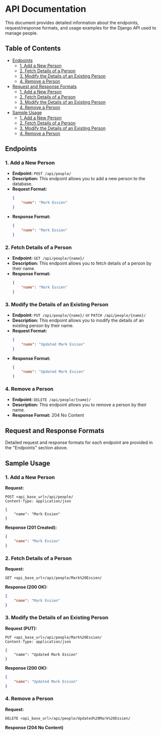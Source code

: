 # API Documentation

This document provides detailed information about the endpoints, request/response formats, and usage examples for the Django API used to manage people.

## Table of Contents

- [Endpoints](#endpoints)
  - [1. Add a New Person](#1-add-a-new-person)
  - [2. Fetch Details of a Person](#2-fetch-details-of-a-person)
  - [3. Modify the Details of an Existing Person](#3-modify-the-details-of-an-existing-person)
  - [4. Remove a Person](#4-remove-a-person)
- [Request and Response Formats](#request-and-response-formats)
  - [1. Add a New Person](#1-add-a-new-person)
  - [2. Fetch Details of a Person](#2-fetch-details-of-a-person)
  - [3. Modify the Details of an Existing Person](#3-modify-the-details-of-an-existing-person)
  - [4. Remove a Person](#4-remove-a-person)
- [Sample Usage](#sample-usage)
  - [1. Add a New Person](#1-add-a-new-person)
  - [2. Fetch Details of a Person](#2-fetch-details-of-a-person)
  - [3. Modify the Details of an Existing Person](#3-modify-the-details-of-an-existing-person)
  - [4. Remove a Person](#4-remove-a-person)

## Endpoints

### 1. Add a New Person

- **Endpoint:** `POST /api/people/`
- **Description:** This endpoint allows you to add a new person to the database.
- **Request Format:**
  ```json
  {
      "name": "Mark Essien"
  }
  ```
- **Response Format:**
  ```json
  {
      "name": "Mark Essien"
  }
  ```

### 2. Fetch Details of a Person

- **Endpoint:** `GET /api/people/{name}/`
- **Description:** This endpoint allows you to fetch details of a person by their name.
- **Response Format:**
  ```json
  {
      "name": "Mark Essien"
  }
  ```

### 3. Modify the Details of an Existing Person

- **Endpoint:** `PUT /api/people/{name}/` or `PATCH /api/people/{name}/`
- **Description:** This endpoint allows you to modify the details of an existing person by their name.
- **Request Format:**
  ```json
  {
      "name": "Updated Mark Essien"
  }
  ```
- **Response Format:**
  ```json
  {
      "name": "Updated Mark Essien"
  }
  ```

### 4. Remove a Person

- **Endpoint:** `DELETE /api/people/{name}/`
- **Description:** This endpoint allows you to remove a person by their name.
- **Response Format:** 204 No Content

## Request and Response Formats

Detailed request and response formats for each endpoint are provided in the "Endpoints" section above.

## Sample Usage

### 1. Add a New Person

**Request:**
```http
POST <api_base_url>/api/people/
Content-Type: application/json

{
    "name": "Mark Essien"
}
```

**Response (201 Created):**
```json
{
    "name": "Mark Essien"
}
```

### 2. Fetch Details of a Person

**Request:**
```http
GET <api_base_url>/api/people/Mark%20Essien/
```

**Response (200 OK):**
```json
{
    "name": "Mark Essien"
}
```

### 3. Modify the Details of an Existing Person

**Request (PUT):**
```http
PUT <api_base_url>/api/people/Mark%20Essien/
Content-Type: application/json

{
    "name": "Updated Mark Essien"
}
```

**Response (200 OK):**
```json
{
    "name": "Updated Mark Essien"
}
```

### 4. Remove a Person

**Request:**
```http
DELETE <api_base_url>/api/people/Updated%20Mark%20Essien/
```

**Response (204 No Content)**
